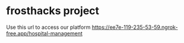 # frosthacks project
Use this url to access our platform
https://ee7e-119-235-53-59.ngrok-free.app/hospital-management
